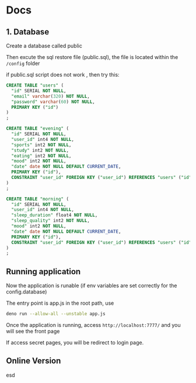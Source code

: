 # Docs

## 1. Database

Create a database called public

Then excute the sql restore file (public.sql), the file is located within the `/config` folder

if public.sql script does not work , then try this:

```sql
CREATE TABLE "users" (
  "id" SERIAL NOT NULL,
  "email" varchar(320) NOT NULL,
  "password" varchar(60) NOT NULL,
  PRIMARY KEY ("id")
)
;

CREATE TABLE "evening" (
  "id" SERIAL NOT NULL,
  "user_id" int4 NOT NULL,
  "sports" int2 NOT NULL,
  "study" int2 NOT NULL,
  "eating" int2 NOT NULL,
  "mood" int2 NOT NULL,
  "date" date NOT NULL DEFAULT CURRENT_DATE,
  PRIMARY KEY ("id"),
  CONSTRAINT "user_id" FOREIGN KEY ("user_id") REFERENCES "users" ("id") ON DELETE NO ACTION ON UPDATE CASCADE
)
;

CREATE TABLE "morning" (
  "id" SERIAL NOT NULL,
  "user_id" int4 NOT NULL,
  "sleep_duration" float4 NOT NULL,
  "sleep_quality" int2 NOT NULL,
  "mood" int2 NOT NULL,
  "date" date NOT NULL DEFAULT CURRENT_DATE,
  PRIMARY KEY ("id"),
  CONSTRAINT "user_id" FOREIGN KEY ("user_id") REFERENCES "users" ("id") ON DELETE NO ACTION ON UPDATE CASCADE
)
;
```

## Running application

Now the application is runable (if env variables are set correctly for the config.database)

The entry point is app.js in the root path, use

```bash
deno run --allow-all --unstable app.js
```

Once the application is running, access `http://localhost:7777/` and you will see the front page

If access secret pages, you will be redirect to login page.

## Online Version

esd